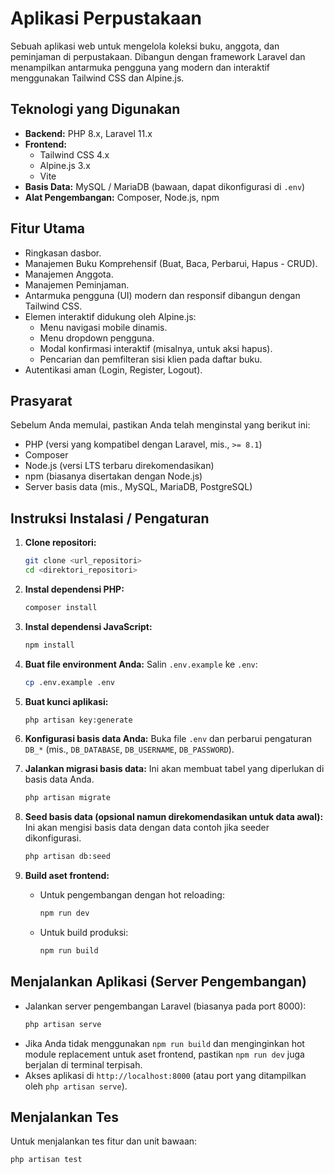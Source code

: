 # Aplikasi Perpustakaan 

Sebuah aplikasi web untuk mengelola koleksi buku, anggota, dan peminjaman di perpustakaan. Dibangun dengan framework Laravel dan menampilkan antarmuka pengguna yang modern dan interaktif menggunakan Tailwind CSS dan Alpine.js.

## Teknologi yang Digunakan

* **Backend:** PHP 8.x, Laravel 11.x
* **Frontend:**
    * Tailwind CSS 4.x
    * Alpine.js 3.x
    * Vite
* **Basis Data:** MySQL / MariaDB (bawaan, dapat dikonfigurasi di `.env`)
* **Alat Pengembangan:** Composer, Node.js, npm

## Fitur Utama

* Ringkasan dasbor.
* Manajemen Buku Komprehensif (Buat, Baca, Perbarui, Hapus - CRUD).
* Manajemen Anggota.
* Manajemen Peminjaman.
* Antarmuka pengguna (UI) modern dan responsif dibangun dengan Tailwind CSS.
* Elemen interaktif didukung oleh Alpine.js:
    * Menu navigasi mobile dinamis.
    * Menu dropdown pengguna.
    * Modal konfirmasi interaktif (misalnya, untuk aksi hapus).
    * Pencarian dan pemfilteran sisi klien pada daftar buku.
* Autentikasi aman (Login, Register, Logout).

## Prasyarat

Sebelum Anda memulai, pastikan Anda telah menginstal yang berikut ini:

* PHP (versi yang kompatibel dengan Laravel, mis., `>= 8.1`)
* Composer
* Node.js (versi LTS terbaru direkomendasikan)
* npm (biasanya disertakan dengan Node.js)
* Server basis data (mis., MySQL, MariaDB, PostgreSQL)

## Instruksi Instalasi / Pengaturan

1.  **Clone repositori:**
    ```bash
    git clone <url_repositori>
    cd <direktori_repositori>
    ```

2.  **Instal dependensi PHP:**
    ```bash
    composer install
    ```

3.  **Instal dependensi JavaScript:**
    ```bash
    npm install
    ```

4.  **Buat file environment Anda:** Salin `.env.example` ke `.env`:
    ```bash
    cp .env.example .env
    ```

5.  **Buat kunci aplikasi:**
    ```bash
    php artisan key:generate
    ```

6.  **Konfigurasi basis data Anda:** Buka file `.env` dan perbarui pengaturan `DB_*` (mis., `DB_DATABASE`, `DB_USERNAME`, `DB_PASSWORD`).

7.  **Jalankan migrasi basis data:** Ini akan membuat tabel yang diperlukan di basis data Anda.
    ```bash
    php artisan migrate
    ```

8.  **Seed basis data (opsional namun direkomendasikan untuk data awal):** Ini akan mengisi basis data dengan data contoh jika seeder dikonfigurasi.
    ```bash
    php artisan db:seed
    ```

9.  **Build aset frontend:**
    * Untuk pengembangan dengan hot reloading:
        ```bash
        npm run dev
        ```
    * Untuk build produksi:
        ```bash
        npm run build
        ```

## Menjalankan Aplikasi (Server Pengembangan)

* Jalankan server pengembangan Laravel (biasanya pada port 8000):
    ```bash
    php artisan serve
    ```
* Jika Anda tidak menggunakan `npm run build` dan menginginkan hot module replacement untuk aset frontend, pastikan `npm run dev` juga berjalan di terminal terpisah.
* Akses aplikasi di `http://localhost:8000` (atau port yang ditampilkan oleh `php artisan serve`).

## Menjalankan Tes

Untuk menjalankan tes fitur dan unit bawaan:
```bash
php artisan test
